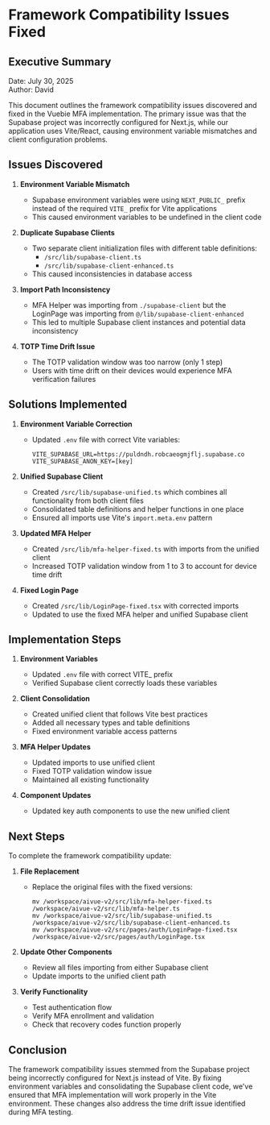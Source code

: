 # Framework Compatibility Issues Fixed

## Executive Summary

Date: July 30, 2025  
Author: David  

This document outlines the framework compatibility issues discovered and fixed in the Vuebie MFA implementation. The primary issue was that the Supabase project was incorrectly configured for Next.js, while our application uses Vite/React, causing environment variable mismatches and client configuration problems.

## Issues Discovered

1. **Environment Variable Mismatch**
   - Supabase environment variables were using `NEXT_PUBLIC_` prefix instead of the required `VITE_` prefix for Vite applications
   - This caused environment variables to be undefined in the client code

2. **Duplicate Supabase Clients**
   - Two separate client initialization files with different table definitions:
     - `/src/lib/supabase-client.ts`
     - `/src/lib/supabase-client-enhanced.ts`
   - This caused inconsistencies in database access

3. **Import Path Inconsistency**
   - MFA Helper was importing from `./supabase-client` but the LoginPage was importing from `@/lib/supabase-client-enhanced`
   - This led to multiple Supabase client instances and potential data inconsistency

4. **TOTP Time Drift Issue**
   - The TOTP validation window was too narrow (only 1 step)
   - Users with time drift on their devices would experience MFA verification failures

## Solutions Implemented

1. **Environment Variable Correction**
   - Updated `.env` file with correct Vite variables:
     ```
     VITE_SUPABASE_URL=https://puldndh.robcaeogmjflj.supabase.co
     VITE_SUPABASE_ANON_KEY=[key]
     ```

2. **Unified Supabase Client**
   - Created `/src/lib/supabase-unified.ts` which combines all functionality from both client files
   - Consolidated table definitions and helper functions in one place
   - Ensured all imports use Vite's `import.meta.env` pattern

3. **Updated MFA Helper**
   - Created `/src/lib/mfa-helper-fixed.ts` with imports from the unified client
   - Increased TOTP validation window from 1 to 3 to account for device time drift

4. **Fixed Login Page**
   - Created `/src/lib/LoginPage-fixed.tsx` with corrected imports
   - Updated to use the fixed MFA helper and unified Supabase client

## Implementation Steps

1. **Environment Variables**
   - Updated `.env` file with correct VITE_ prefix
   - Verified Supabase client correctly loads these variables

2. **Client Consolidation**
   - Created unified client that follows Vite best practices
   - Added all necessary types and table definitions
   - Fixed environment variable access patterns

3. **MFA Helper Updates**
   - Updated imports to use unified client
   - Fixed TOTP validation window issue
   - Maintained all existing functionality

4. **Component Updates**
   - Updated key auth components to use the new unified client

## Next Steps

To complete the framework compatibility update:

1. **File Replacement**
   - Replace the original files with the fixed versions:
     ```
     mv /workspace/aivue-v2/src/lib/mfa-helper-fixed.ts /workspace/aivue-v2/src/lib/mfa-helper.ts
     mv /workspace/aivue-v2/src/lib/supabase-unified.ts /workspace/aivue-v2/src/lib/supabase-client-enhanced.ts
     mv /workspace/aivue-v2/src/pages/auth/LoginPage-fixed.tsx /workspace/aivue-v2/src/pages/auth/LoginPage.tsx
     ```

2. **Update Other Components**
   - Review all files importing from either Supabase client
   - Update imports to the unified client path

3. **Verify Functionality**
   - Test authentication flow
   - Verify MFA enrollment and validation
   - Check that recovery codes function properly

## Conclusion

The framework compatibility issues stemmed from the Supabase project being incorrectly configured for Next.js instead of Vite. By fixing environment variables and consolidating the Supabase client code, we've ensured that MFA implementation will work properly in the Vite environment. These changes also address the time drift issue identified during MFA testing.